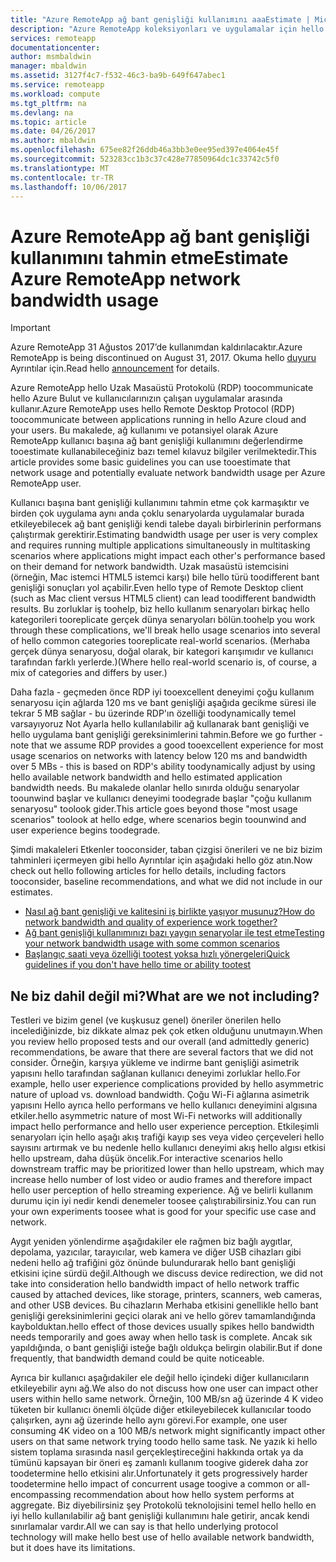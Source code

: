```yaml
---
title: "Azure RemoteApp ağ bant genişliği kullanımını aaaEstimate | Microsoft Docs"
description: "Azure RemoteApp koleksiyonları ve uygulamalar için hello ağ bant genişliği gereksinimleri hakkında bilgi edinin."
services: remoteapp
documentationcenter: 
author: msmbaldwin
manager: mbaldwin
ms.assetid: 3127f4c7-f532-46c3-ba9b-649f647abec1
ms.service: remoteapp
ms.workload: compute
ms.tgt_pltfrm: na
ms.devlang: na
ms.topic: article
ms.date: 04/26/2017
ms.author: mbaldwin
ms.openlocfilehash: 675ee82f26ddb46a3bb3e0ee95ed397e4064e45f
ms.sourcegitcommit: 523283cc1b3c37c428e77850964dc1c33742c5f0
ms.translationtype: MT
ms.contentlocale: tr-TR
ms.lasthandoff: 10/06/2017
---
```

# <a name="estimate-azure-remoteapp-network-bandwidth-usage"></a><span data-ttu-id="92fd6-103">Azure RemoteApp ağ bant genişliği kullanımını tahmin etme</span><span class="sxs-lookup"><span data-stu-id="92fd6-103">Estimate Azure RemoteApp network bandwidth usage</span></span>
> [!IMPORTANT]
> <span data-ttu-id="92fd6-104">Azure RemoteApp 31 Ağustos 2017’de kullanımdan kaldırılacaktır.</span><span class="sxs-lookup"><span data-stu-id="92fd6-104">Azure RemoteApp is being discontinued on August 31, 2017.</span></span> <span data-ttu-id="92fd6-105">Okuma hello [duyuru](https://go.microsoft.com/fwlink/?linkid=821148) Ayrıntılar için.</span><span class="sxs-lookup"><span data-stu-id="92fd6-105">Read hello [announcement](https://go.microsoft.com/fwlink/?linkid=821148) for details.</span></span>
> 
> 

<span data-ttu-id="92fd6-106">Azure RemoteApp hello Uzak Masaüstü Protokolü (RDP) toocommunicate hello Azure Bulut ve kullanıcılarınızın çalışan uygulamalar arasında kullanır.</span><span class="sxs-lookup"><span data-stu-id="92fd6-106">Azure RemoteApp uses hello Remote Desktop Protocol (RDP) toocommunicate between applications running in hello Azure cloud and your users.</span></span> <span data-ttu-id="92fd6-107">Bu makalede, ağ kullanımı ve potansiyel olarak Azure RemoteApp kullanıcı başına ağ bant genişliği kullanımını değerlendirme tooestimate kullanabileceğiniz bazı temel kılavuz bilgiler verilmektedir.</span><span class="sxs-lookup"><span data-stu-id="92fd6-107">This article provides some basic guidelines you can use tooestimate that network usage and potentially evaluate network bandwidth usage per Azure RemoteApp user.</span></span>

<span data-ttu-id="92fd6-108">Kullanıcı başına bant genişliği kullanımını tahmin etme çok karmaşıktır ve birden çok uygulama aynı anda çoklu senaryolarda uygulamalar burada etkileyebilecek ağ bant genişliği kendi talebe dayalı birbirlerinin performans çalıştırmak gerektirir.</span><span class="sxs-lookup"><span data-stu-id="92fd6-108">Estimating bandwidth usage per user is very complex and requires running multiple applications simultaneously in multitasking scenarios where applications might impact each other's performance based on their demand for network bandwidth.</span></span> <span data-ttu-id="92fd6-109">Uzak masaüstü istemcisini (örneğin, Mac istemci HTML5 istemci karşı) bile hello türü toodifferent bant genişliği sonuçları yol açabilir.</span><span class="sxs-lookup"><span data-stu-id="92fd6-109">Even hello type of Remote Desktop client (such as Mac client versus HTML5 client) can lead toodifferent bandwidth results.</span></span> <span data-ttu-id="92fd6-110">Bu zorluklar iş toohelp, biz hello kullanım senaryoları birkaç hello kategorileri tooreplicate gerçek dünya senaryoları bölün.</span><span class="sxs-lookup"><span data-stu-id="92fd6-110">toohelp you work through these complications, we'll break hello usage scenarios into several of hello common categories tooreplicate real-world scenarios.</span></span> <span data-ttu-id="92fd6-111">(Merhaba gerçek dünya senaryosu, doğal olarak, bir kategori karışımıdır ve kullanıcı tarafından farklı yerlerde.)</span><span class="sxs-lookup"><span data-stu-id="92fd6-111">(Where hello real-world scenario is, of course, a mix of categories and differs by user.)</span></span>

<span data-ttu-id="92fd6-112">Daha fazla - geçmeden önce RDP iyi tooexcellent deneyimi çoğu kullanım senaryosu için ağlarda 120 ms ve bant genişliği aşağıda gecikme süresi ile tekrar 5 MB sağlar - bu üzerinde RDP'ın özelliği toodynamically temel varsayıyoruz Not Ayarla hello kullanılabilir ağ kullanarak bant genişliği ve hello uygulama bant genişliği gereksinimlerini tahmin.</span><span class="sxs-lookup"><span data-stu-id="92fd6-112">Before we go further - note that we assume RDP provides a good tooexcellent experience for most usage scenarios on networks with latency below 120 ms and bandwidth over 5 MBs - this is based on RDP's ability toodynamically adjust by using hello available network bandwidth and hello estimated application bandwidth needs.</span></span> <span data-ttu-id="92fd6-113">Bu makalede olanlar hello sınırda olduğu senaryolar toounwind başlar ve kullanıcı deneyimi toodegrade başlar "çoğu kullanım senaryosu" toolook gider.</span><span class="sxs-lookup"><span data-stu-id="92fd6-113">This article goes beyond those "most usage scenarios" toolook at hello edge, where scenarios begin toounwind and user experience begins toodegrade.</span></span>

<span data-ttu-id="92fd6-114">Şimdi makaleleri Etkenler tooconsider, taban çizgisi önerileri ve ne biz bizim tahminleri içermeyen gibi hello Ayrıntılar için aşağıdaki hello göz atın.</span><span class="sxs-lookup"><span data-stu-id="92fd6-114">Now check out hello following articles for hello details, including factors tooconsider, baseline recommendations, and what we did not include in our estimates.</span></span>

* [<span data-ttu-id="92fd6-115">Nasıl ağ bant genişliği ve kalitesini iş birlikte yaşıyor musunuz?</span><span class="sxs-lookup"><span data-stu-id="92fd6-115">How do network bandwidth and quality of experience work together?</span></span>](remoteapp-bandwidthexperience.md)
* [<span data-ttu-id="92fd6-116">Ağ bant genişliği kullanımınızı bazı yaygın senaryolar ile test etme</span><span class="sxs-lookup"><span data-stu-id="92fd6-116">Testing your network bandwidth usage with some common scenarios</span></span>](remoteapp-bandwidthtests.md)
* [<span data-ttu-id="92fd6-117">Başlangıç saati veya özelliği tootest yoksa hızlı yönergeleri</span><span class="sxs-lookup"><span data-stu-id="92fd6-117">Quick guidelines if you don't have hello time or ability tootest</span></span>](remoteapp-bandwidthguidelines.md)

## <a name="what-are-we-not-including"></a><span data-ttu-id="92fd6-118">Ne biz dahil değil mi?</span><span class="sxs-lookup"><span data-stu-id="92fd6-118">What are we not including?</span></span>
<span data-ttu-id="92fd6-119">Testleri ve bizim genel (ve kuşkusuz genel) öneriler önerilen hello incelediğinizde, biz dikkate almaz pek çok etken olduğunu unutmayın.</span><span class="sxs-lookup"><span data-stu-id="92fd6-119">When you review hello proposed tests and our overall (and admittedly generic) recommendations, be aware that there are several factors that we did not consider.</span></span> <span data-ttu-id="92fd6-120">Örneğin, karşıya yükleme ve indirme bant genişliği asimetrik yapısını hello tarafından sağlanan kullanıcı deneyimi zorluklar hello.</span><span class="sxs-lookup"><span data-stu-id="92fd6-120">For example, hello user experience complications provided by hello asymmetric nature of upload vs. download bandwidth.</span></span> <span data-ttu-id="92fd6-121">Çoğu Wi-Fi ağlarına asimetrik yapısını Hello ayrıca hello performans ve hello kullanıcı deneyimini algısına etkiler.</span><span class="sxs-lookup"><span data-stu-id="92fd6-121">hello asymmetric nature of most Wi-Fi networks will additionally impact hello performance and hello user experience perception.</span></span> <span data-ttu-id="92fd6-122">Etkileşimli senaryoları için hello aşağı akış trafiği kayıp ses veya video çerçeveleri hello sayısını artırmak ve bu nedenle hello kullanıcı deneyimi akış hello algısı etkisi hello upstream, daha düşük öncelik.</span><span class="sxs-lookup"><span data-stu-id="92fd6-122">For interactive scenarios hello downstream traffic may be prioritized lower than hello upstream, which may increase hello number of lost video or audio frames and therefore impact hello user perception of hello streaming experience.</span></span> <span data-ttu-id="92fd6-123">Ağ ve belirli kullanım durumu için iyi nedir kendi denemeler toosee çalıştırabilirsiniz.</span><span class="sxs-lookup"><span data-stu-id="92fd6-123">You can run your own experiments toosee what is good for your specific use case and network.</span></span>

<span data-ttu-id="92fd6-124">Aygıt yeniden yönlendirme aşağıdakiler ele rağmen biz bağlı aygıtlar, depolama, yazıcılar, tarayıcılar, web kamera ve diğer USB cihazları gibi nedeni hello ağ trafiğini göz önünde bulundurarak hello bant genişliği etkisini içine sürdü değil.</span><span class="sxs-lookup"><span data-stu-id="92fd6-124">Although we discuss device redirection, we did not take into consideration hello bandwidth impact of hello network traffic caused by attached devices, like storage, printers, scanners, web cameras, and other USB devices.</span></span> <span data-ttu-id="92fd6-125">Bu cihazların Merhaba etkisini genellikle hello bant genişliği gereksinimlerini geçici olarak ani ve hello görev tamamlandığında kaybolduktan.</span><span class="sxs-lookup"><span data-stu-id="92fd6-125">hello effect of those devices usually spikes hello bandwidth needs temporarily and goes away when hello task is complete.</span></span> <span data-ttu-id="92fd6-126">Ancak sık yapıldığında, o bant genişliği isteğe bağlı oldukça belirgin olabilir.</span><span class="sxs-lookup"><span data-stu-id="92fd6-126">But if done frequently, that bandwidth demand could be quite noticeable.</span></span>

<span data-ttu-id="92fd6-127">Ayrıca bir kullanıcı aşağıdakiler ele değil hello içindeki diğer kullanıcıların etkileyebilir aynı ağ.</span><span class="sxs-lookup"><span data-stu-id="92fd6-127">We also do not discuss how one user can impact other users within hello same network.</span></span> <span data-ttu-id="92fd6-128">Örneğin, 100 MB/sn ağ üzerinde 4 K video tüketen bir kullanıcı önemli ölçüde diğer etkileyebilecek kullanıcılar toodo çalışırken, aynı ağ üzerinde hello aynı görevi.</span><span class="sxs-lookup"><span data-stu-id="92fd6-128">For example, one user consuming 4K video on a 100 MB/s network might significantly impact other users on that same network trying toodo hello same task.</span></span> <span data-ttu-id="92fd6-129">Ne yazık ki hello sistem toplama sırasında nasıl gerçekleştireceğini hakkında ortak ya da tümünü kapsayan bir öneri eş zamanlı kullanım toogive giderek daha zor toodetermine hello etkisini alır.</span><span class="sxs-lookup"><span data-stu-id="92fd6-129">Unfortunately it gets progressively harder toodetermine hello impact of concurrent usage toogive a common or all-encompassing recommendation about how hello system performs at aggregate.</span></span> <span data-ttu-id="92fd6-130">Biz diyebilirsiniz şey Protokolü teknolojisini temel hello hello en iyi hello kullanılabilir ağ bant genişliği kullanımını hale getirir, ancak kendi sınırlamalar vardır.</span><span class="sxs-lookup"><span data-stu-id="92fd6-130">All we can say is that hello underlying protocol technology will make hello best use of hello available network bandwidth, but it does have its limitations.</span></span>

